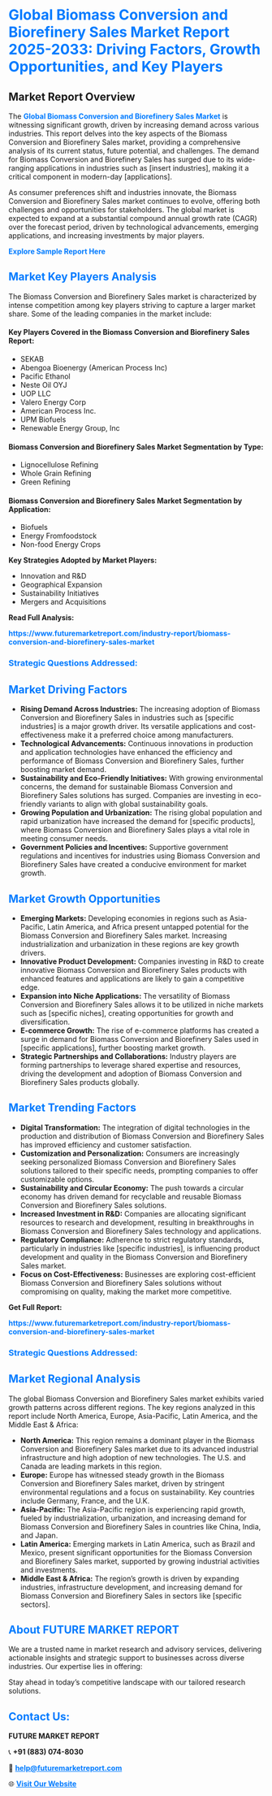 <h1 style="color: #007BFF;">Global Biomass Conversion and Biorefinery Sales Market Report 2025-2033: Driving Factors, Growth Opportunities, and Key Players</h1>

<section id="overview">
<h2>Market Report Overview</h2>
<p>The <a href="https://www.futuremarketreport.com/industry-report/biomass-conversion-and-biorefinery-sales-market" style="color: #007BFF; text-decoration: none;"><strong>Global Biomass Conversion and Biorefinery Sales Market</strong></a> is witnessing significant growth, driven by increasing demand across various industries. This report delves into the key aspects of the Biomass Conversion and Biorefinery Sales market, providing a comprehensive analysis of its current status, future potential, and challenges. The demand for Biomass Conversion and Biorefinery Sales has surged due to its wide-ranging applications in industries such as [insert industries], making it a critical component in modern-day [applications].</p>
<p>As consumer preferences shift and industries innovate, the Biomass Conversion and Biorefinery Sales market continues to evolve, offering both challenges and opportunities for stakeholders. The global market is expected to expand at a substantial compound annual growth rate (CAGR) over the forecast period, driven by technological advancements, emerging applications, and increasing investments by major players.</p>
</section>

<section id="overview">
<p><a href="https://www.futuremarketreport.com/request-sample/reportId=103502" style="color: #007BFF; text-decoration: none;"><strong>Explore Sample Report Here</strong></a></p>
</section>

<section id="key-players">
<h2 style="color: #007BFF;">Market Key Players Analysis</h2>
<p>The Biomass Conversion and Biorefinery Sales market is characterized by intense competition among key players striving to capture a larger market share. Some of the leading companies in the market include:</p>
<h4>Key Players Covered in the Biomass Conversion and Biorefinery Sales Report:</h4>
<ul><li>SEKAB</li><li>Abengoa Bioenergy (American Process Inc)</li><li>Pacific Ethanol</li><li>Neste Oil OYJ</li><li>UOP LLC</li><li>Valero Energy Corp</li><li>American Process Inc.</li><li>UPM Biofuels</li><li>Renewable Energy Group, Inc</li></ul>
<h4>Biomass Conversion and Biorefinery Sales Market Segmentation by Type:</h4>
<ul><li>Lignocellulose Refining</li><li>Whole Grain Refining</li><li>Green Refining</li></ul>

<h4>Biomass Conversion and Biorefinery Sales Market Segmentation by Application:</h4>
<ul><li>Biofuels</li><li>Energy Fromfoodstock</li><li>Non-food Energy Crops</li></ul>
<p><strong>Key Strategies Adopted by Market Players:</strong></p>
<ul>
<li>Innovation and R&D</li>
<li>Geographical Expansion</li>
<li>Sustainability Initiatives</li>
<li>Mergers and Acquisitions</li>
</ul>
</section>

<section>
<p><strong>Read Full Analysis: </strong></p><a href="https://www.futuremarketreport.com/industry-report/biomass-conversion-and-biorefinery-sales-market" style="color: #007BFF; text-decoration: none;"><strong>https://www.futuremarketreport.com/industry-report/biomass-conversion-and-biorefinery-sales-market</strong></a>
<h3 style="color: #007BFF;">Strategic Questions Addressed:</h3>
</section>

<section id="driving-factors">
<h2 style="color: #007BFF;">Market Driving Factors</h2>
<ul>
<li><strong>Rising Demand Across Industries:</strong> The increasing adoption of Biomass Conversion and Biorefinery Sales in industries such as [specific industries] is a major growth driver. Its versatile applications and cost-effectiveness make it a preferred choice among manufacturers.</li>
<li><strong>Technological Advancements:</strong> Continuous innovations in production and application technologies have enhanced the efficiency and performance of Biomass Conversion and Biorefinery Sales, further boosting market demand.</li>
<li><strong>Sustainability and Eco-Friendly Initiatives:</strong> With growing environmental concerns, the demand for sustainable Biomass Conversion and Biorefinery Sales solutions has surged. Companies are investing in eco-friendly variants to align with global sustainability goals.</li>
<li><strong>Growing Population and Urbanization:</strong> The rising global population and rapid urbanization have increased the demand for [specific products], where Biomass Conversion and Biorefinery Sales plays a vital role in meeting consumer needs.</li>
<li><strong>Government Policies and Incentives:</strong> Supportive government regulations and incentives for industries using Biomass Conversion and Biorefinery Sales have created a conducive environment for market growth.</li>
</ul>
</section>

<section id="growth-opportunities">
<h2 style="color: #007BFF;">Market Growth Opportunities</h2>
<ul>
<li><strong>Emerging Markets:</strong> Developing economies in regions such as Asia-Pacific, Latin America, and Africa present untapped potential for the Biomass Conversion and Biorefinery Sales market. Increasing industrialization and urbanization in these regions are key growth drivers.</li>
<li><strong>Innovative Product Development:</strong> Companies investing in R&D to create innovative Biomass Conversion and Biorefinery Sales products with enhanced features and applications are likely to gain a competitive edge.</li>
<li><strong>Expansion into Niche Applications:</strong> The versatility of Biomass Conversion and Biorefinery Sales allows it to be utilized in niche markets such as [specific niches], creating opportunities for growth and diversification.</li>
<li><strong>E-commerce Growth:</strong> The rise of e-commerce platforms has created a surge in demand for Biomass Conversion and Biorefinery Sales used in [specific applications], further boosting market growth.</li>
<li><strong>Strategic Partnerships and Collaborations:</strong> Industry players are forming partnerships to leverage shared expertise and resources, driving the development and adoption of Biomass Conversion and Biorefinery Sales products globally.</li>
</ul>
</section>

<section id="trending-factors">
<h2 style="color: #007BFF;">Market Trending Factors</h2>
<ul>
<li><strong>Digital Transformation:</strong> The integration of digital technologies in the production and distribution of Biomass Conversion and Biorefinery Sales has improved efficiency and customer satisfaction.</li>
<li><strong>Customization and Personalization:</strong> Consumers are increasingly seeking personalized Biomass Conversion and Biorefinery Sales solutions tailored to their specific needs, prompting companies to offer customizable options.</li>
<li><strong>Sustainability and Circular Economy:</strong> The push towards a circular economy has driven demand for recyclable and reusable Biomass Conversion and Biorefinery Sales solutions.</li>
<li><strong>Increased Investment in R&D:</strong> Companies are allocating significant resources to research and development, resulting in breakthroughs in Biomass Conversion and Biorefinery Sales technology and applications.</li>
<li><strong>Regulatory Compliance:</strong> Adherence to strict regulatory standards, particularly in industries like [specific industries], is influencing product development and quality in the Biomass Conversion and Biorefinery Sales market.</li>
<li><strong>Focus on Cost-Effectiveness:</strong> Businesses are exploring cost-efficient Biomass Conversion and Biorefinery Sales solutions without compromising on quality, making the market more competitive.</li>
</ul>
</section>

<section>
<p><strong>Get Full Report: </strong></p><a href="https://www.futuremarketreport.com/industry-report/biomass-conversion-and-biorefinery-sales-market" style="color: #007BFF; text-decoration: none;"><strong>https://www.futuremarketreport.com/industry-report/biomass-conversion-and-biorefinery-sales-market</strong></a>
<h3 style="color: #007BFF;">Strategic Questions Addressed:</h3>
</section>


<section id="regional-analysis">
<h2 style="color: #007BFF;">Market Regional Analysis</h2>
<p>The global Biomass Conversion and Biorefinery Sales market exhibits varied growth patterns across different regions. The key regions analyzed in this report include North America, Europe, Asia-Pacific, Latin America, and the Middle East & Africa:</p>
<ul>
<li><strong>North America:</strong> This region remains a dominant player in the Biomass Conversion and Biorefinery Sales market due to its advanced industrial infrastructure and high adoption of new technologies. The U.S. and Canada are leading markets in this region.</li>
<li><strong>Europe:</strong> Europe has witnessed steady growth in the Biomass Conversion and Biorefinery Sales market, driven by stringent environmental regulations and a focus on sustainability. Key countries include Germany, France, and the U.K.</li>
<li><strong>Asia-Pacific:</strong> The Asia-Pacific region is experiencing rapid growth, fueled by industrialization, urbanization, and increasing demand for Biomass Conversion and Biorefinery Sales in countries like China, India, and Japan.</li>
<li><strong>Latin America:</strong> Emerging markets in Latin America, such as Brazil and Mexico, present significant opportunities for the Biomass Conversion and Biorefinery Sales market, supported by growing industrial activities and investments.</li>
<li><strong>Middle East & Africa:</strong> The region’s growth is driven by expanding industries, infrastructure development, and increasing demand for Biomass Conversion and Biorefinery Sales in sectors like [specific sectors].</li>
</ul>
</section>

<footer>
<h2 style="color: #007BFF;">About FUTURE MARKET REPORT</h2>
<p>We are a trusted name in market research and advisory services, delivering actionable insights and strategic support to businesses across diverse industries. Our expertise lies in offering:</p>

<p>Stay ahead in today’s competitive landscape with our tailored research solutions.</p>

<h2 style="color: #007BFF;">Contact Us:</h2>
<p><strong>FUTURE MARKET REPORT</strong></p>
<p>📞 <strong>+91 (883) 074-8030</strong></p>
<p>📧 <strong><a href="mailto:help@futuremarketreport.com" style="color: #007BFF;">help@futuremarketreport.com</a></strong></p>
<p>🌐 <strong><a href="https://www.futuremarketreport.com/" style="color: #007BFF;">Visit Our Website</a></strong></p>
</footer>
